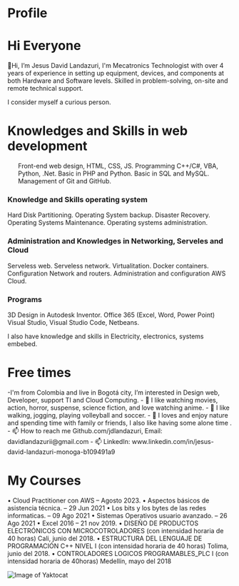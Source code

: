 <h1> Profile </h1>
  
  <h1> Hi Everyone </h1>
  
👋Hi, I’m Jesus David Landazuri, I'm Mecatronics Technologist with over 4 years of experience in setting up equipment, 
devices, and components at both Hardware and Software levels. Skilled in problem-solving, on-site and remote technical support.

I consider myself a curious person.

<h1>Knowledges and Skills in web development</h1>
<ul>
  Front-end web design, HTML, CSS, JS.
  Programming C++/C#, VBA, Python, .Net.
  Basic in PHP and Python.
  Basic in SQL and MySQL.
  Management of Git and GitHub.
</ul>

<h3>Knowledge and Skills operating system</h3>
Hard Disk Partitioning.
Operating System backup.
Disaster Recovery.
Operating Systems Maintenance.
Operating systems administration.

<h3> Administration and Knowledges in Networking, Serveles and Cloud </h3>
Serveless web.
Serveless network.
Virtualitation.
Docker containers.
Configuration Network and routers.
Administration and configuration AWS Cloud.

<h3>Programs</h3>
3D Design in Autodesk Inventor.
Office 365 (Excel, Word, Power Point)
Visual Studio, Visual Studio Code, Netbeans.

I also have knowledge and skills in Electricity, electronics, systems embebed.

<h1> Free times </h1>
-I'm from Colombia and live in Bogotá city, I’m interested in Design web, Developer, support TI and Cloud Computing.  
- 👀 I like watching movies, action, horror, suspense, science fiction, and love watching anime.
- 🌱 I like walking, jogging, playing volleyball and soccer.
- 💞️ I loves and enjoy nature and spending time with family or friends, I also like having some alone time .
- 📫 How to reach me Github.com/jdlandazuri, Email: davidlandazurii@gmail.com
- 📫 LinkedIn: www.linkedin.com/in/jesus-david-landazuri-monoga-b109491a9

<h1> My Courses </h1>
• Cloud Practitioner con AWS – Agosto 2023.
• Aspectos básicos de asistencia técnica. – 29 Jun 2021
• Los bits y los bytes de las redes informaticas. – 09 Ago 2021
• Sistemas Operativos usuario avanzado. – 26 Ago 2021
• Excel 2016 – 21 nov 2019.
• DISEÑO DE PRODUCTOS ELECTRÓNICOS CON 
MICROCOTROLADORES (con intensidad horaria de 40 horas) Cali, 
junio del 2018.
• ESTRUCTURA DEL LENGUAJE DE PROGRAMACIÓN C++ NIVEL I 
(con intensidad horaria de 40 horas) Tolima, junio del 2018.
• CONTROLADORES LOGICOS PROGRAMABLES_PLC I (con 
intensidad horaria de 40horas) Medellín, mayo del 2018


![Image of Yaktocat](https://octodex.github.com/images/yaktocat.png)
<!---
jdlandazuri/jdlandazuri is a ✨ special ✨ repository because its `README.md` (this file) appears on your GitHub profile.
You can click the Preview link to take a look at your changes.
--->
